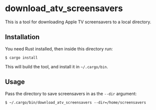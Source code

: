 # download_atv_screensavers

This is a tool for downloading Apple TV screensavers to a local directory.

## Installation

You need Rust installed, then inside this directory run:

```console
$ cargo install
```

This will build the tool, and install it in `~/.cargo/bin`.

## Usage

Pass the directory to save screensavers in as the `--dir` argument:

```console
$ ~/.cargo/bin/download_atv_screensavers --dir=/home/screensavers
```
